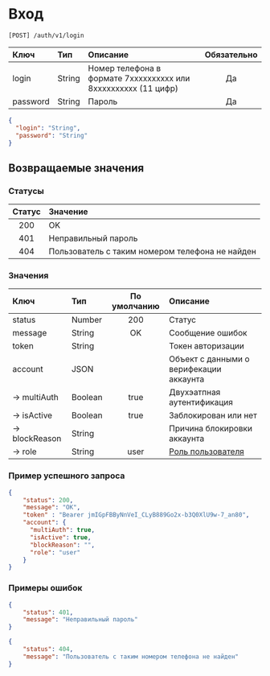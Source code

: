 # Вход

`[POST] /auth/v1/login`

| Ключ     | Тип      | Описание                                                       | Обязательно
| :---     | :---     | :---                                                           | :---:       
| login    | String   | Номер телефона в формате 7xxxxxxxxxx или 8xxxxxxxxxx (11 цифр) | Да
| password | String   | Пароль                                                         | Да           

```json
{
  "login": "String",
  "password": "String"
}
```

## Возвращаемые значения

### Статусы

| Статус            | Значение       
| :---:             | :---
| 200               | OK
| 401               | Неправильный пароль
| 404               | Пользователь с таким номером телефона не найден

### Значения

| Ключ            | Тип       | По умолчанию | Описание                                            
| :---            | :---      | :---:        | :---  
| status          | Number    | 200          | Статус
| message         | String    | OK           | Сообщение ошибок
| token           | String    |              | Токен авторизации
| account         | JSON      |              | Объект с данными о верифекации аккаунта
| -> multiAuth    | Boolean   | true         | Двухэатпная аутентификация
| -> isActive     | Boolean   | true         | Заблокирован или нет
| -> blockReason  | String    |              | Причина блокировки аккаунта
| -> role         | String    | user         | [Роль пользователя](user-roles.md)


### Пример успешного запроса

```json
{
    "status": 200,
    "message": "OK",
    "token" : "Bearer jmIGpFBByNnVeI_CLyB889Go2x-b3Q0XlU9w-7_an80",
    "account": {
      "multiAuth": true,
      "isActive": true,
      "blockReason": "",
      "role": "user"
    }
}
```

### Примеры ошибок

```json
{
    "status": 401,
    "message": "Неправильный пароль"
}
```

```json
{
    "status": 404,
    "message": "Пользователь с таким номером телефона не найден"
}
```
